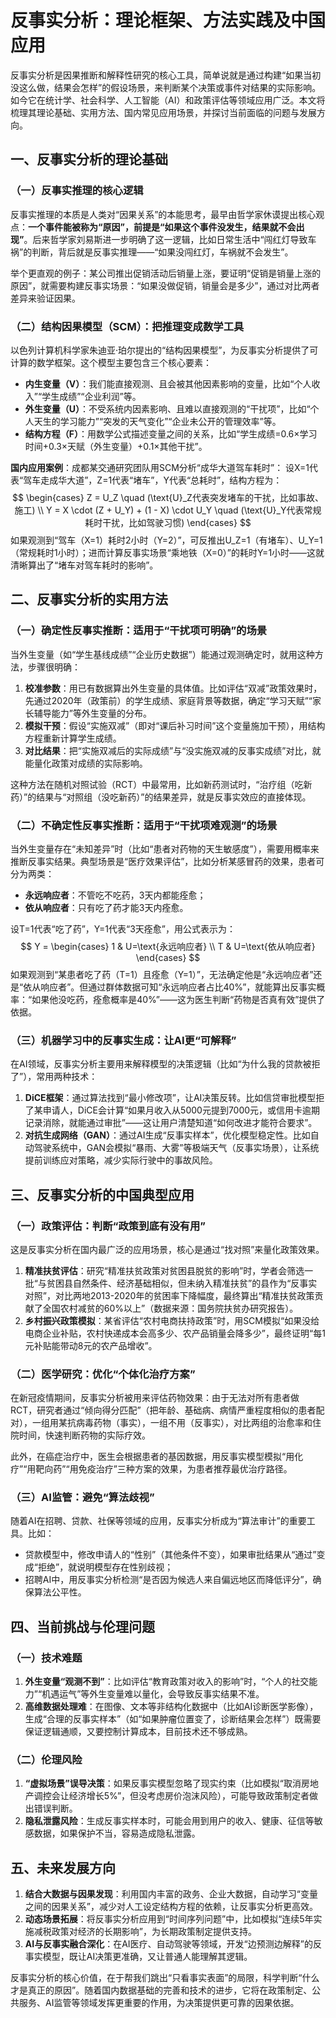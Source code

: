 # 反事实分析：理论框架、方法实践及中国应用
反事实分析是因果推断和解释性研究的核心工具，简单说就是通过构建“如果当初没这么做，结果会怎样”的假设场景，来判断某个决策或事件对结果的实际影响。如今它在统计学、社会科学、人工智能（AI）和政策评估等领域应用广泛。本文将梳理其理论基础、实用方法、国内常见应用场景，并探讨当前面临的问题与发展方向。


## 一、反事实分析的理论基础
### （一）反事实推理的核心逻辑
反事实推理的本质是人类对“因果关系”的本能思考，最早由哲学家休谟提出核心观点：**一个事件能被称为“原因”，前提是“如果这个事件没发生，结果就不会出现”**。后来哲学家刘易斯进一步明确了这一逻辑，比如日常生活中“闯红灯导致车祸”的判断，背后就是反事实推理——“如果没闯红灯，车祸就不会发生”。

举个更直观的例子：某公司推出促销活动后销量上涨，要证明“促销是销量上涨的原因”，就需要构建反事实场景：“如果没做促销，销量会是多少”，通过对比两者差异来验证因果。


### （二）结构因果模型（SCM）：把推理变成数学工具
以色列计算机科学家朱迪亚·珀尔提出的“结构因果模型”，为反事实分析提供了可计算的数学框架。这个模型主要包含三个核心要素：
- **内生变量（V）**：我们能直接观测、且会被其他因素影响的变量，比如“个人收入”“学生成绩”“企业利润”等。
- **外生变量（U）**：不受系统内因素影响、且难以直接观测的“干扰项”，比如“个人天生的学习能力”“突发的天气变化”“企业未公开的管理效率”等。
- **结构方程（F）**：用数学公式描述变量之间的关系，比如“学生成绩=0.6×学习时间+0.3×天赋（外生变量）+0.1×其他干扰”。

**国内应用案例**：成都某交通研究团队用SCM分析“成华大道驾车耗时”：
设X=1代表“驾车走成华大道”，Z=1代表“堵车”，Y代表“总耗时”，结构方程为：
$$
\begin{cases}
Z = U_Z \quad (\text{U}_Z代表突发堵车的干扰，比如事故、施工) \\
Y = X \cdot (Z + U_Y) + (1 - X) \cdot U_Y \quad (\text{U}_Y代表常规耗时干扰，比如驾驶习惯)
\end{cases}
$$
如果观测到“驾车（X=1）耗时2小时（Y=2）”，可反推出U_Z=1（有堵车）、U_Y=1（常规耗时1小时）；进而计算反事实场景“乘地铁（X=0）”的耗时Y=1小时——这就清晰算出了“堵车对驾车耗时的影响”。


## 二、反事实分析的实用方法
### （一）确定性反事实推断：适用于“干扰项可明确”的场景
当外生变量（如“学生基线成绩”“企业历史数据”）能通过观测确定时，就用这种方法，步骤很明确：
1. **校准参数**：用已有数据算出外生变量的具体值。比如评估“双减”政策效果时，先通过2020年（政策前）的学生成绩、家庭背景等数据，确定“学习天赋”“家长辅导能力”等外生变量的分布。
2. **模拟干预**：假设“实施双减”（即对“课后补习时间”这个变量施加干预），用结构方程重新计算学生成绩。
3. **对比结果**：把“实施双减后的实际成绩”与“没实施双减的反事实成绩”对比，就能量化政策对成绩的实际影响。

这种方法在随机对照试验（RCT）中最常用，比如新药测试时，“治疗组（吃新药）”的结果与“对照组（没吃新药）”的结果差异，就是反事实效应的直接体现。


### （二）不确定性反事实推断：适用于“干扰项难观测”的场景
当外生变量存在“未知差异”时（比如“患者对药物的天生敏感度”），需要用概率来推断反事实结果。典型场景是“医疗效果评估”，比如分析某感冒药的效果，患者可分为两类：
- **永远响应者**：不管吃不吃药，3天内都能痊愈；
- **依从响应者**：只有吃了药才能3天内痊愈。

设T=1代表“吃了药”，Y=1代表“3天痊愈”，用公式表示为：
$$
Y = \begin{cases} 
1 & U=\text{永远响应者} \\
T & U=\text{依从响应者}
\end{cases}
$$
如果观测到“某患者吃了药（T=1）且痊愈（Y=1）”，无法确定他是“永远响应者”还是“依从响应者”。但通过群体数据可知“永远响应者占比40%”，就能算出反事实概率：“如果他没吃药，痊愈概率是40%”——这为医生判断“药物是否真有效”提供了依据。


### （三）机器学习中的反事实生成：让AI更“可解释”
在AI领域，反事实分析主要用来解释模型的决策逻辑（比如“为什么我的贷款被拒了”），常用两种技术：
1. **DiCE框架**：通过算法找到“最小修改项”，让AI决策反转。比如信贷审批模型拒了某申请人，DiCE会计算“如果月收入从5000元提到7000元，或信用卡逾期记录消除，就能通过审批”——这让用户清楚知道“如何改进才能符合要求”。
2. **对抗生成网络（GAN）**：通过AI生成“反事实样本”，优化模型稳定性。比如自动驾驶系统中，GAN会模拟“暴雨、大雾”等极端天气（反事实场景），让系统提前训练应对策略，减少实际行驶中的事故风险。


## 三、反事实分析的中国典型应用
### （一）政策评估：判断“政策到底有没有用”
这是反事实分析在国内最广泛的应用场景，核心是通过“找对照”来量化政策效果。
1. **精准扶贫评估**：研究“精准扶贫政策对贫困县脱贫的影响”时，学者会筛选一批“与贫困县自然条件、经济基础相似，但未纳入精准扶贫”的县作为“反事实对照”，对比两地2013-2020年的贫困率下降幅度，最终算出“精准扶贫政策贡献了全国农村减贫的60%以上”（数据来源：国务院扶贫办研究报告）。
2. **乡村振兴政策模拟**：某省评估“农村电商扶持政策”时，用SCM模拟“如果没给电商企业补贴，农村快递成本会高多少、农产品销量会降多少”，最终证明“每1元补贴能带动8元的农产品增收”。


### （二）医学研究：优化“个体化治疗方案”
在新冠疫情期间，反事实分析被用来评估药物效果：由于无法对所有患者做RCT，研究者通过“倾向得分匹配”（把年龄、基础病、病情严重程度相似的患者配对），一组用某抗病毒药物（事实），一组不用（反事实），对比两组的治愈率和住院时间，快速判断药物的实际疗效。

此外，在癌症治疗中，医生会根据患者的基因数据，用反事实模型模拟“用化疗”“用靶向药”“用免疫治疗”三种方案的效果，为患者推荐最优治疗路径。


### （三）AI监管：避免“算法歧视”
随着AI在招聘、贷款、社保等领域的应用，反事实分析成为“算法审计”的重要工具。比如：
- 贷款模型中，修改申请人的“性别”（其他条件不变），如果审批结果从“通过”变成“拒绝”，就说明模型存在性别歧视；
- 招聘AI中，用反事实分析检测“是否因为候选人来自偏远地区而降低评分”，确保算法公平性。


## 四、当前挑战与伦理问题
### （一）技术难题
1. **外生变量“观测不到”**：比如评估“教育政策对收入的影响”时，“个人的社交能力”“机遇运气”等外生变量难以量化，会导致反事实结果不准。
2. **高维数据处理难**：在图像、文本等非结构化数据中（比如AI诊断医学影像），生成“合理的反事实样本”（如“如果肿瘤位置变了，诊断结果会怎样”）既需要保证逻辑通顺，又要控制计算成本，目前技术还不够成熟。


### （二）伦理风险
1. **“虚拟场景”误导决策**：如果反事实模型忽略了现实约束（比如模拟“取消房地产调控会让经济增长5%”，但没考虑房价泡沫风险），可能导致政策制定者做出错误判断。
2. **隐私泄露风险**：生成反事实样本时，可能会用到用户的收入、健康、征信等敏感数据，如果保护不当，容易造成隐私泄露。


## 五、未来发展方向
1. **结合大数据与因果发现**：利用国内丰富的政务、企业大数据，自动学习“变量之间的因果关系”，减少对人工设定结构方程的依赖，让反事实分析更高效。
2. **动态场景拓展**：将反事实分析应用到“时间序列问题”中，比如模拟“连续5年实施减税政策对经济的长期影响”，为长期政策制定提供支持。
3. **AI与反事实融合深化**：在AI医疗、自动驾驶等领域，开发“边预测边解释”的反事实模型，既让AI决策更准确，又让普通人能理解其逻辑。


反事实分析的核心价值，在于帮我们跳出“只看事实表面”的局限，科学判断“什么才是真正的原因”。随着国内数据基础的完善和技术的进步，它将在政策制定、公共服务、AI监管等领域发挥更重要的作用，为决策提供更可靠的因果依据。